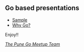 Go based presentations
----------------------

* [Sample](http://blog.joshsoftware.com/2014/03/10/how-do-i-create-a-presentation-using-go/)
* [Why Go?](http://go-talks.appspot.com/github.com/SatishTalim/slides/whygo.slide)

Enjoy!!

[*The Pune Go Meetup Team*](http://www.meetup.com/Golang-Pune/)
